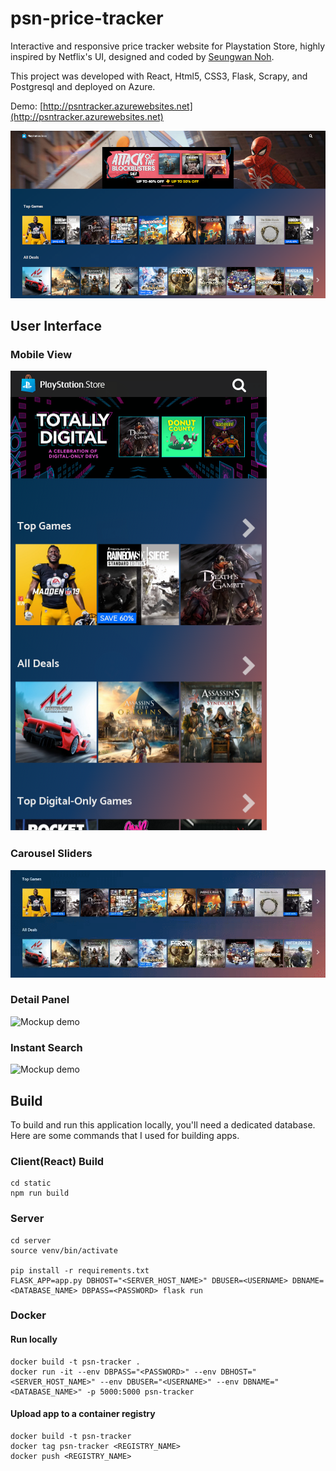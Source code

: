 # psn-price-tracker

Interactive and responsive price tracker website for Playstation Store, highly inspired by Netflix's UI, designed and coded by [Seungwan Noh](https://github.com/swnoh).

This project was developed with React, Html5, CSS3, Flask, Scrapy, and Postgresql and deployed on Azure.

Demo: [http://psntracker.azurewebsites.net](http://psntracker.azurewebsites.net)

![Mockup demo](screenshots/main.png)

## User Interface

### Mobile View

![Mockup demo](screenshots/mobile.png)

### Carousel Sliders

![Mockup demo](screenshots/slider.gif)

### Detail Panel

![Mockup demo](screenshots/detail_panel.gif)

### Instant Search

![Mockup demo](screenshots/searching.gif)

## Build

To build and run this application locally, you'll need a dedicated database. Here are some commands that I used for building apps.

### Client(React) Build

```
cd static
npm run build
```

### Server

```
cd server
source venv/bin/activate

pip install -r requirements.txt
FLASK_APP=app.py DBHOST="<SERVER_HOST_NAME>" DBUSER=<USERNAME> DBNAME=<DATABASE_NAME> DBPASS=<PASSWORD> flask run
```

### Docker

#### Run locally

```
docker build -t psn-tracker .
docker run -it --env DBPASS="<PASSWORD>" --env DBHOST="<SERVER_HOST_NAME>" --env DBUSER="<USERNAME>" --env DBNAME="<DATABASE_NAME>" -p 5000:5000 psn-tracker
```

#### Upload app to a container registry

```
docker build -t psn-tracker
docker tag psn-tracker <REGISTRY_NAME>
docker push <REGISTRY_NAME>
```
